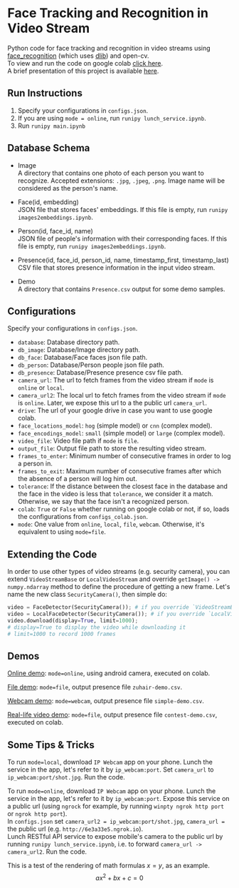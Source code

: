 

# Face Tracking and Recognition in Video Stream
Python code for face tracking and recognition in video streams
using [face_recognition](https://github.com/ageitgey/face_recognition)
(which uses [dlib](https://github.com/davisking/dlib))
and open-cv.  
To view and run the code on google colab [click here](https://colab.research.google.com/drive/1OoYeBeFAKrwLUwNizExD37NprGI0acUT).  
A brief presentation of this project is available [here](https://docs.google.com/presentation/d/1_GkjkVSaqIUSYkXnzIrUcRBSsj7aaF3UHWIsrrvIhiA/edit?usp=sharing).


## Run Instructions
1. Specify your configurations in `configs.json`.
2. If you are using `mode = online`, run `runipy lunch_service.ipynb`.
3. Run `runipy main.ipynb`


## Database Schema
- Image  
A directory that contains one photo of each person you want to recognize.
Accepted extensions: `.jpg`, `.jpeg`, `.png`.
Image name will be considered as the person's name.

- Face(id, embedding)  
JSON file that stores faces' embeddings.
If this file is empty, run `runipy images2embeddings.ipynb`.

- Person(id, face_id, name)  
JSON file of people's information with their corresponding faces.
If this file is empty, run `runipy images2embeddings.ipynb`.

- Presence(id, face_id, person_id, name, timestamp_first, timestamp_last)  
CSV file that stores presence information in the input video stream.

- Demo  
A directory that contains `Presence.csv` output for some demo samples.


## Configurations
Specify your configurations in `configs.json`.
- `database`: Database directory path.
- `db_image`: Database/Image directory path.
- `db_face`: Database/Face faces json file path.
- `db_person`: Database/Person people json file path.
- `db_presence`: Database/Presence presence csv file path.
- `camera_url`: The url to fetch frames from the video stream if `mode` is `online` or `local`.
- `camera_url2`: The local url to fetch frames from the video stream if `mode` is `online`.
Later, we expose this url to a the public url `camera_url`.
- `drive`: The url of your google drive in case you want to use google colab.
- `face_locations_model`: `hog` (simple model) or `cnn` (complex model).
- `face_encodings_model`: `small` (simple model) or `large` (complex model).
- `video_file`: Video file path if `mode` is `file`.
- `output_file`: Output file path to store the resulting video stream.
- `frames_to_enter`: Minimum number of consecutive frames in order to log a person in.
- `frames_to_exit`: Maximum number of consecutive frames after which the absence of a person will log him out.
- `tolerance`: If the distance between the closest face in the database and the face in the video is less that `tolerance`,
we consider it a match. Otherwise, we say that the face isn't a recognized person.
- `colab`: `True` or `False` whether running on google colab or not, if so, loads the configurations from `configs_colab.json`.
- `mode`: One value from `online`, `local`, `file`, `webcam`.
Otherwise, it's equivalent to using `mode=file`.


## Extending the Code
In order to use other types of video streams (e.g. security camera),
you can extend `VideoStreamBase` or `LocalVideoStream`
and override `getImage() -> numpy.ndarray` method
to define the procedure of getting a new frame.
Let's name the new class `SecurityCamera()`,
then simple do:  
```python
video = FaceDetector(SecurityCamera()); # if you override `VideoStreamBase` (works best in notebook or colab)
video = LocalFaceDetector(SecurityCamera()); # if you override `LocalVideoStream` (works best locally as it uses cv2.imshow)
video.download(display=True, limit=1000);
# display=True to display the video while downloading it
# limit=1000 to record 1000 frames
```


## Demos
[Online demo](https://i.imgur.com/2K3IZtj.mp4):
`mode=online`, using android camera, executed on colab.

[File demo](https://imgur.com/ur1eyb5.mp4):
`mode=file`, output presence file `zuhair-demo.csv`.

[Webcam demo](https://imgur.com/DaWxRIM.mp4):
`mode=webcam`, output presence file `simple-demo.csv`.

[Real-life video demo](https://youtu.be/sNtJhgIojtU):
`mode=file`, output presence file `contest-demo.csv`, executed on colab.


## Some Tips & Tricks
To run `mode=local`, download `IP Webcam` app on your phone.
Lunch the service in the app, let's refer to it by `ip_webcam:port`.
Set `camera_url` to `ip_webcam:port/shot.jpg`.
Run the code.

To run `mode=online`, download `IP Webcam` app on your phone.
Lunch the service in the app, let's refer to it by `ip_webcam:port`.
Expose this service on a public url
(using `ngrock` for example, by running
`winpty ngrok http port` or `ngrok http port`).  
In `configs.json` set `camera_url2 = ip_webcam:port/shot.jpg`,
`camera_url = ` the public url (e.g. `http://6e3a33e5.ngrok.io`).  
Lunch RESTful API service to expose mobile's camera
to the public url by running
`runipy lunch_service.ipynb`,
i.e. to forward `camera_url -> camera_url2`.
Run the code.


This is a test of the rendering of math formulas $x = y$, as an example.
$$ ax^2 + bx + c = 0 $$


